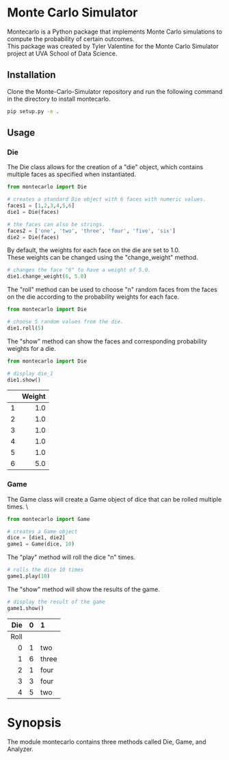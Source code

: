 # Monte Carlo Simulator 

Montecarlo is a Python package that implements Monte Carlo simulations to compute the probability of certain outcomes. \
This package was created by Tyler Valentine for the Monte Carlo Simulator project at UVA School of Data Science. 

## Installation

Clone the Monte-Carlo-Simulator repository and run the following command in the directory to install montecarlo. 

```bash
pip setup.py -e . 
```

## Usage

### Die 

The Die class allows for the creation of a "die" object, which contains multiple faces as specified when instantiated. 

```python
from montecarlo import Die 

# creates a standard Die object with 6 faces with numeric values. 
faces1 = [1,2,3,4,5,6]
die1 = Die(faces)

# the faces can also be strings. 
faces2 = ['one', 'two', 'three', 'four', 'five', 'six']
die2 = Die(faces)
```
By default, the weights for each face on the die are set to 1.0. \
These weights can be changed using the "change_weight" method. 

```python
# changes the face "6" to have a weight of 5.0. 
die1.change_weight(6, 5.0) 
```
The "roll" method can be used to choose "n" random faces from the faces on the die according to the probability weights for each face.

```python
from montecarlo import Die 

# choose 5 random values from the die. 
die1.roll(5)
```
The "show" method can show the faces and corresponding probability weights for a die. 
```python
from montecarlo import Die 

# display die_1
die1.show()
```
|    |   Weight |    
|---:|---------:|
|  1 |      1.0 |
|  2 |      1.0 |
|  3 |      1.0 |
|  4 |      1.0 |
|  5 |      1.0 |
|  6 |      5.0 |

### Game 

The Game class will create a Game object of dice that can be rolled multiple times. \
```python
from montecarlo import Game

# creates a Game object 
dice = [die1, die2]
game1 = Game(dice, 10)
```
The "play" method will roll the dice "n" times. 
```python
# rolls the dice 10 times 
game1.play(10)
```
The "show" method will show the results of the game. 
```python
# display the result of the game
game1.show()
```
|   Die  |   0 | 1     |
|-------:|----:|:------|
|   Roll |     |       |
|      0 |   1 | two   |
|      1 |   6 | three |
|      2 |   1 | four  |
|      3 |   3 | four  |
|      4 |   5 | two   |


# Synopsis 

The module montecarlo contains three methods called Die, Game, and Analyzer. 



